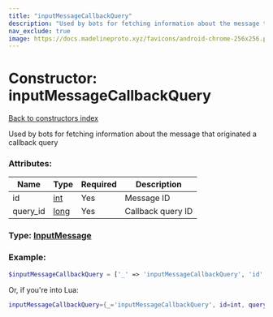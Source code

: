 ```yaml
---
title: "inputMessageCallbackQuery"
description: "Used by bots for fetching information about the message that originated a callback query"
nav_exclude: true
image: https://docs.madelineproto.xyz/favicons/android-chrome-256x256.png
---
```

# Constructor: inputMessageCallbackQuery  
[Back to constructors index](index.md)



Used by bots for fetching information about the message that originated a callback query

### Attributes:

| Name     |    Type       | Required | Description |
|----------|---------------|----------|-------------|
|id|[int](../types/int.md) | Yes|Message ID|
|query\_id|[long](../types/long.md) | Yes|Callback query ID|



### Type: [InputMessage](../types/InputMessage.md)


### Example:

```php
$inputMessageCallbackQuery = ['_' => 'inputMessageCallbackQuery', 'id' => int, 'query_id' => long];
```  


Or, if you're into Lua:

```lua
inputMessageCallbackQuery={_='inputMessageCallbackQuery', id=int, query_id=long}

```


